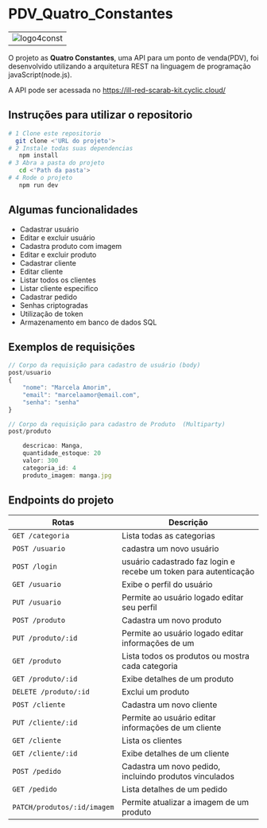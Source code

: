 # PDV_Quatro_Constantes
||
|:-:|
|![logo4const](https://github.com/Maria-Dantas/PDV_Quatro_Constantes/assets/64916818/8fe366c6-48b5-476b-a26e-c3915e0f41fe)|







O projeto  as **Quatro Constantes**,  uma API para um ponto de venda(PDV), foi desenvolvido utilizando a arquitetura REST na linguagem de programação javaScript(node.js).

A API pode ser acessada no https://ill-red-scarab-kit.cyclic.cloud/


## Instruções para utilizar o repositorio 
```bash
# 1 Clone este repositorio
  git clone <'URL do projeto'> 
# 2 Instale todas suas dependencias 
   npm install
# 3 Abra a pasta do projeto
   cd <'Path da pasta'>
# 4 Rode o projeto
   npm run dev

```
 ## Algumas funcionalidades 

  - Cadastrar usuário 
  - Editar e excluir usuário 
  - Cadastra produto com imagem
  - Editar e excluir produto
  - Cadastrar cliente
  - Editar cliente
  - Listar todos os clientes
  - Listar cliente especifico
  - Cadastrar pedido
  - Senhas criptogradas
  - Utilização de token 
  - Armazenamento em banco de dados SQL




## Exemplos de requisições 
```javascript
// Corpo da requisição para cadastro de usuário (body)
post/usuario
{
    "nome": "Marcela Amorim",
    "email": "marcelaamor@email.com",
    "senha": "senha"
}
```

```javascript
// Corpo da requisição para cadastro de Produto  (Multiparty)
post/produto

    descricao: Manga,
    quantidade_estoque: 20
    valor: 300
    categoria_id: 4
    produto_imagem: manga.jpg

```







## Endpoints do projeto

|**Rotas**|**Descrição**|
|-----|---------|
|`GET /categoria`|Lista todas as categorias|
|`POST /usuario`|cadastra um novo usuário|
|`POST /login`|usuário cadastrado faz login e recebe um token para autenticação|
|`GET /usuario`|Exibe o perfil do usuário|
|`PUT /usuario`|Permite ao usuário logado editar seu perfil|
|`POST /produto`|Cadastra um novo produto|
|`PUT /produto/:id`|Permite ao usuário logado editar informações de um| produto.
|`GET /produto`|Lista todos os produtos ou mostra cada categoria|
|`GET /produto/:id`| Exibe detalhes de um produto|
|`DELETE /produto/:id`| Exclui um produto|
|`POST /cliente`| Cadastra um novo cliente|
|`PUT /cliente/:id`| Permite ao usuário  editar informações de um cliente|
|`GET /cliente`| Lista os clientes|
|`GET /cliente/:id`| Exibe detalhes de um cliente|
|`POST /pedido`| Cadastra um novo pedido, incluindo produtos vinculados|
|`GET /pedido`| Lista detalhes de um pedido|
|`PATCH/produtos/:id/imagem`| Permite atualizar a imagem de um produto| 






